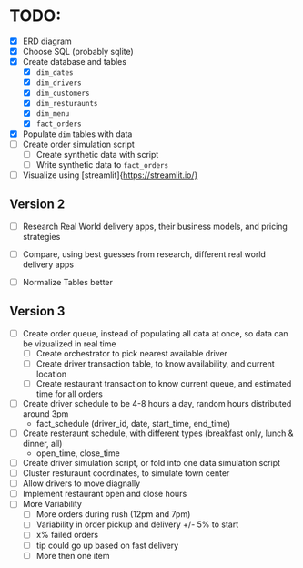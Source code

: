 # TODO:
- [x] ERD diagram
- [x] Choose SQL (probably sqlite)
- [x] Create database and tables
  - [x] `dim_dates`
  - [x] `dim_drivers`
  - [x] `dim_customers`
  - [x] `dim_resturaunts`
  - [x] `dim_menu`
  - [x] `fact_orders`
- [x] Populate `dim` tables with data
- [ ] Create order simulation script
  - [ ] Create synthetic data with script
  - [ ] Write synthetic data to `fact_orders`
- [ ] Visualize using [streamlit]{https://streamlit.io/}

## Version 2
- [ ] Research Real World delivery apps, their business models, and pricing strategies
- [ ] Compare, using best guesses from research, different real world delivery apps
- [ ] Normalize Tables better



## Version 3
- [ ] Create order queue, instead of populating all data at once, so data can be vizualized in real time
  - [ ] Create orchestrator to pick nearest available driver
  - [ ] Create driver transaction table, to know availability, and current location
  - [ ] Create restaurant transaction to know current queue, and estimated time for all orders
- [ ] Create driver schedule to be 4-8 hours a day, random hours distributed around 3pm
  - fact_schedule (driver_id, date, start_time, end_time)
- [ ] Create resteraunt schedule, with different types (breakfast only, lunch & dinner, all)
  - open_time, close_time
- [ ] Create driver simulation script, or fold into one data simulation script
- [ ] Cluster resturaunt coordinates, to simulate town center
- [ ] Allow drivers to move diagnally
- [ ] Implement restaurant open and close hours
- [ ] More Variability
  - [ ] More orders during rush (12pm and 7pm)
  - [ ] Variability in order pickup and delivery +/- 5% to start
  - [ ] x% failed orders
  - [ ] tip could go up based on fast delivery
  - [ ] More then one item
